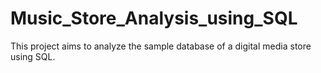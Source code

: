 # Music_Store_Analysis_using_SQL
This project aims to analyze the sample database of a digital media store using SQL.
